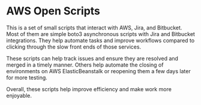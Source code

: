 # AWS Open Scripts

This is a set of small scripts that interact with AWS, Jira, and Bitbucket. Most of them are simple boto3 asynchronous scripts with Jira and Bitbucket integrations. They help automate tasks and improve workflows compared to clicking through the slow front ends of those services.

These scripts can help track issues and ensure they are resolved and merged in a timely manner. Others help automate the closing of environments on AWS ElasticBeanstalk or reopening them a few days later for more testing.

Overall, these scripts help improve efficiency and make work more enjoyable.
